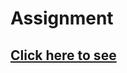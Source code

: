 # Assignment

## [Click here to see](https://soumyaranjan07.notion.site/Chapter-01-Inception-3d6bec3ec876421ca05806da7afde5f9)  
